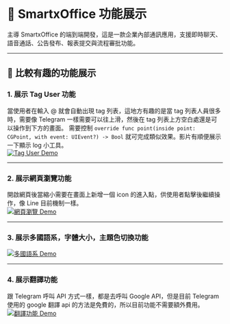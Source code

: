 # 📱 SmartxOffice 功能展示

主導 SmartxOffice 的端到端開發，這是一款企業內部通訊應用，支援即時聊天、語音通話、公告發布、報表提交與流程審批功能。

---

## 🎥 比較有趣的功能展示

### 1. 展示 Tag User 功能
當使用者在輸入 @ 就會自動出現 tag 列表，這地方有趣的是當 tag 列表人員很多時，需要像 Telegram 一樣需要可以往上滑，然後在 tag 列表上方空白處還是可以操作到下方的畫面。
需要控制 `override func point(inside point: CGPoint, with event: UIEvent?) -> Bool` 就可完成類似效果。影片有順便展示一下顯示 log 小工具。  
[![Tag User Demo](https://img.youtube.com/vi/4doc-yro3Qg/0.jpg)](https://youtube.com/shorts/4doc-yro3Qg?si=fXs53z0ksvoKnEoM)

---

### 2. 展示網頁瀏覽功能
開啟網頁後當縮小需要在畫面上新增一個 icon 的進入點，供使用者點擊後繼續操作，像 Line 目前機制一樣。  
[![網頁瀏覽 Demo](https://img.youtube.com/vi/v8z9rdZCJow/0.jpg)](https://youtube.com/shorts/v8z9rdZCJow?si=RVSOXVkC8sJzv9qn)

---

### 3. 展示多國語系，字體大小，主題色切換功能
[![多國語系 Demo](https://img.youtube.com/vi/64I8Cnaa5sw/0.jpg)](https://youtube.com/shorts/64I8Cnaa5sw?si=cYLxfe07BTt_fUGd)

---

### 4. 展示翻譯功能
跟 Telegram 呼叫 API 方式一樣，都是去呼叫 Google API，但是目前 Telegram 使用的 google 翻譯 api 的方法是免費的，所以目前功能不需要額外費用。  
[![翻譯功能 Demo](https://img.youtube.com/vi/FiuaEm0Y1Fg/0.jpg)](https://www.youtube.com/shorts/FiuaEm0Y1Fg)
